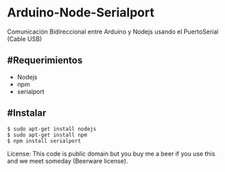 # Arduino-Node-Serialport
Comunicación Bidireccional entre Arduino y Nodejs usando el PuertoSerial (Cable USB)

#Requerimientos
------------
* Nodejs
* npm
* serialport

#Instalar
------------
```
$ sudo apt-get install nodejs
$ sudo apt-get install npm
$ npm install serialport

```
License: This code is public domain but you buy me a beer if you use this and we meet someday (Beerware license).
